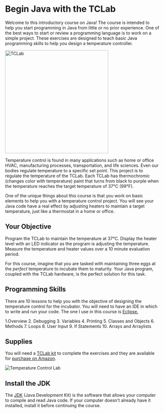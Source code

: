 # Begin Java with the TCLab
Welcome to this introductory course on Java! The course is intended to help you start programming in Java from little or no prior experience. One of the best ways to start or review a programming language is to work on a simple project. These exercises are designed to teach basic Java programming skills to help you design a temperature controller.

<img src="http://apmonitor.com/pdc/uploads/Main/tclab_front.jpg" alt="TCLab" width="337
"/>

Temperature control is found in many applications such as home or office HVAC, manufacturing processes, transportation, and life sciences. Even our bodies regulate temperature to a specific set point. This project is to regulate the temperature of the TCLab. Each TCLab has thermochromic (changes color with temperature) paint that turns from black to purple when the temperature reaches the target temperature of 37°C (99°F).

One of the unique things about this course is that you work on basic elements to help you with a temperature control project. You will see your Java code have a real effect by adjusting heaters to maintain a target temperature, just like a thermostat in a home or office.

## Your Objective

Program the TCLab to maintain the temperature at 37°C. Display the heater level with an LED indicator as the program is adjusting the temperature. Measure the temperature and heater values over a 10 minute evaluation period.

For this course, imagine that you are tasked with maintaining three eggs at the *perfect* temperature to incubate them to maturity. Your Java program, coupled with the TCLab hardware, is the perfect solution for this task.

## Programming Skills

There are 10 lessons to help you with the objective of designing the temperature control for the incubator. You will need to have an IDE in which to write and run your code. The one I use in this course is [Eclipse.](https://www.eclipse.org/downloads/)

1.Overview
2.  Debugging
3.  Variables
4.  Printing
5.  Classes and Objects
6.  Methods
7.  Loops
8.  User Input
9.  If Statements
10.  Arrays and Arraylists

## Supplies

You will need a [TCLab kit](https://apmonitor.com/heat.htm) to complete the exercises and they are available for [purchase on Amazon](https://www.amazon.com/TCLab-Temperature-Control-Lab/dp/B07GMFWMRY). 

![Temperature Control Lab](https://apmonitor.com/pdc/uploads/Main/tclab_connect.png "TCLab")

## Install the JDK
The [JDK](https://www.oracle.com/java/technologies/javase/javase-jdk8-downloads.html) (Java Development Kit) is the software that allows your computer to compile and read Java code. If your computer doesn't already have it installed, install it before continuing the course.